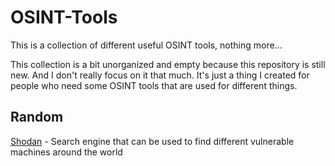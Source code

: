 # OSINT-Tools
This is a collection of different useful OSINT tools, nothing more...

This collection is a bit unorganized and empty because this repository is still new. And I don't really focus on it that much. It's just a thing I created for people who need some OSINT tools that are used for different things.

## Random
[Shodan](https://www.shodan.io/) - Search engine that can be used to find different vulnerable machines around the world
